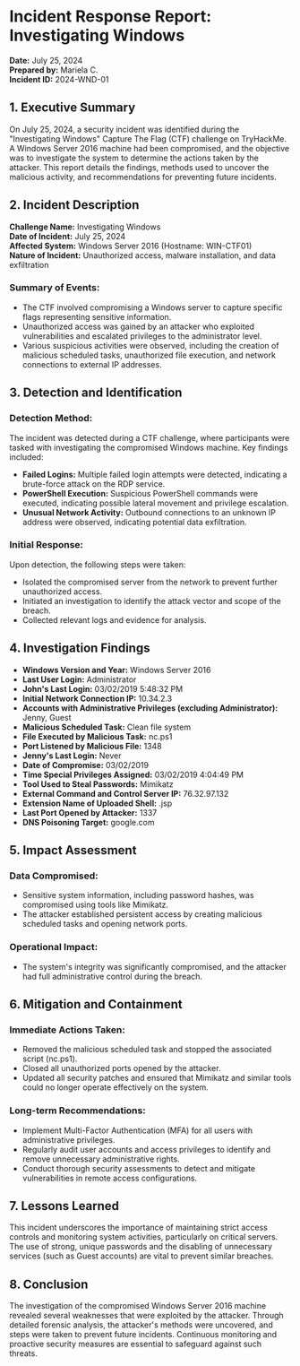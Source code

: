 # Incident Response Report: Investigating Windows  

**Date:** July 25, 2024  
**Prepared by:** Mariela C.  
**Incident ID:** 2024-WND-01

## 1. Executive Summary
On July 25, 2024, a security incident was identified during the "Investigating Windows" Capture The Flag (CTF) challenge on TryHackMe. A Windows Server 2016 machine had been compromised, and the objective was to investigate the system to determine the actions taken by the attacker. This report details the findings, methods used to uncover the malicious activity, and recommendations for preventing future incidents.

## 2. Incident Description  
**Challenge Name:** Investigating Windows  
**Date of Incident:** July 25, 2024  
**Affected System:** Windows Server 2016 (Hostname: WIN-CTF01)  
**Nature of Incident:** Unauthorized access, malware installation, and data exfiltration

### Summary of Events:
- The CTF involved compromising a Windows server to capture specific flags representing sensitive information.
- Unauthorized access was gained by an attacker who exploited vulnerabilities and escalated privileges to the administrator level.
- Various suspicious activities were observed, including the creation of malicious scheduled tasks, unauthorized file execution, and network connections to external IP addresses.

## 3. Detection and Identification
### Detection Method:
The incident was detected during a CTF challenge, where participants were tasked with investigating the compromised Windows machine. Key findings included:
- **Failed Logins:** Multiple failed login attempts were detected, indicating a brute-force attack on the RDP service.
- **PowerShell Execution:** Suspicious PowerShell commands were executed, indicating possible lateral movement and privilege escalation.
- **Unusual Network Activity:** Outbound connections to an unknown IP address were observed, indicating potential data exfiltration.

### Initial Response:
Upon detection, the following steps were taken:
- Isolated the compromised server from the network to prevent further unauthorized access.
- Initiated an investigation to identify the attack vector and scope of the breach.
- Collected relevant logs and evidence for analysis.

## 4. Investigation Findings
- **Windows Version and Year:** Windows Server 2016
- **Last User Login:** Administrator
- **John's Last Login:** 03/02/2019 5:48:32 PM
- **Initial Network Connection IP:** 10.34.2.3
- **Accounts with Administrative Privileges (excluding Administrator):** Jenny, Guest
- **Malicious Scheduled Task:** Clean file system
- **File Executed by Malicious Task:** nc.ps1
- **Port Listened by Malicious File:** 1348
- **Jenny's Last Login:** Never
- **Date of Compromise:** 03/02/2019
- **Time Special Privileges Assigned:** 03/02/2019 4:04:49 PM
- **Tool Used to Steal Passwords:** Mimikatz
- **External Command and Control Server IP:** 76.32.97.132
- **Extension Name of Uploaded Shell:** .jsp
- **Last Port Opened by Attacker:** 1337
- **DNS Poisoning Target:** google.com

## 5. Impact Assessment
### Data Compromised:
- Sensitive system information, including password hashes, was compromised using tools like Mimikatz.
- The attacker established persistent access by creating malicious scheduled tasks and opening network ports.

### Operational Impact:
- The system's integrity was significantly compromised, and the attacker had full administrative control during the breach.

## 6. Mitigation and Containment
### Immediate Actions Taken:
- Removed the malicious scheduled task and stopped the associated script (nc.ps1).
- Closed all unauthorized ports opened by the attacker.
- Updated all security patches and ensured that Mimikatz and similar tools could no longer operate effectively on the system.
### Long-term Recommendations:
- Implement Multi-Factor Authentication (MFA) for all users with administrative privileges.
- Regularly audit user accounts and access privileges to identify and remove unnecessary administrative rights.
- Conduct thorough security assessments to detect and mitigate vulnerabilities in remote access configurations.

## 7. Lessons Learned
This incident underscores the importance of maintaining strict access controls and monitoring system activities, particularly on critical servers. The use of strong, unique passwords and the disabling of unnecessary services (such as Guest accounts) are vital to prevent similar breaches.  

## 8. Conclusion
The investigation of the compromised Windows Server 2016 machine revealed several weaknesses that were exploited by the attacker. Through detailed forensic analysis, the attacker's methods were uncovered, and steps were taken to prevent future incidents. Continuous monitoring and proactive security measures are essential to safeguard against such threats.

